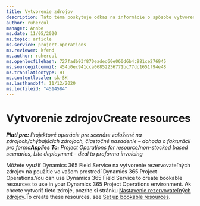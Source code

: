 ```yaml
---
title: Vytvorenie zdrojov
description: Táto téma poskytuje odkaz na informácie o spôsobe vytvorenia rezervovateľných zdrojov.
author: ruhercul
manager: Annbe
ms.date: 11/05/2020
ms.topic: article
ms.service: project-operations
ms.reviewer: kfend
ms.author: ruhercul
ms.openlocfilehash: 727fadb93f870eaded60e060d6b4c981ce276945
ms.sourcegitcommit: 454b0ec941cca06852236771bc77dc1651f94e48
ms.translationtype: HT
ms.contentlocale: sk-SK
ms.lasthandoff: 11/12/2020
ms.locfileid: "4514584"
---
```

# <a name="create-resources"></a><span data-ttu-id="7a68d-103">Vytvorenie zdrojov</span><span class="sxs-lookup"><span data-stu-id="7a68d-103">Create resources</span></span>

<span data-ttu-id="7a68d-104">_**Platí pre:** Projektové operácie pre scenáre založené na zdrojoch/chýbajúcich zdrojoch, čiastočné nasadenie – dohoda o fakturácii pro forma_</span><span class="sxs-lookup"><span data-stu-id="7a68d-104">_**Applies To:** Project Operations for resource/non-stocked based scenarios, Lite deployment - deal to proforma invoicing_</span></span>

<span data-ttu-id="7a68d-105">Môžete využiť Dynamics 365 Field Service na vytvorenie rezervovateľných zdrojov na použitie vo vašom prostredí Dynamics 365 Project Operations.</span><span class="sxs-lookup"><span data-stu-id="7a68d-105">You can use Dynamics 365 Field Service to create bookable resources to use in your Dynamics 365 Project Operations environment.</span></span> <span data-ttu-id="7a68d-106">Ak chcete vytvoriť tieto zdroje, pozrite si stránku [Nastavenie rezervovateľných zdrojov](https://docs.microsoft.com/dynamics365/field-service/set-up-bookable-resources).</span><span class="sxs-lookup"><span data-stu-id="7a68d-106">To create these resources, see [Set up bookable resources](https://docs.microsoft.com/dynamics365/field-service/set-up-bookable-resources).</span></span>
